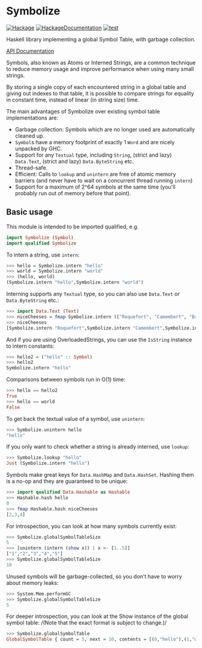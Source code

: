 # Symbolize
[![Hackage](http://img.shields.io/hackage/v/symbolize.svg)](https://hackage.haskell.org/package/symbolize)
[![HackageDocumentation](https://img.shields.io/static/v1?label=Documentation&message=Available&color=success)](https://hackage.haskell.org/package/symbolize/docs/Symbolize.html)
[![test](https://github.com/Qqwy/haskell-symbolize/actions/workflows/test.yaml/badge.svg?branch=main)](https://github.com/Qqwy/haskell-symbolize/actions/workflows/test.yaml)

Haskell library implementing a global Symbol Table, with garbage collection.

[API Documentation](https://hackage.haskell.org/package/symbolize/docs/Symbolize.html)

Symbols, also known as Atoms or Interned Strings, are a common technique
to reduce memory usage and improve performance when using many small strings.

By storing a single copy of each encountered string in a global table and giving out indexes to that table,
it is possible to compare strings for equality in constant time, instead of linear (in string size) time.

The main advantages of Symbolize over existing symbol table implementations are:

- Garbage collection: Symbols which are no longer used are automatically cleaned up.
- `Symbol`s have a memory footprint of exactly 1 `Word` and are nicely unpacked by GHC.
- Support for any `Textual` type, including `String`, (strict and lazy) `Data.Text`, (strict and lazy) `Data.ByteString` etc.
- Thread-safe.
- Efficient: Calls to `lookup` and `unintern` are free of atomic memory barriers (and never have to wait on a concurrent thread running `intern`)
- Support for a maximum of 2^64 symbols at the same time (you'll probably run out of memory before that point).

## Basic usage

This module is intended to be imported qualified, e.g.


```haskell
import Symbolize (Symbol)
import qualified Symbolize
```

To intern a string, use `intern`:

```haskell
>>> hello = Symbolize.intern "hello"
>>> world = Symbolize.intern "world"
>>> (hello, world)
(Symbolize.intern "hello",Symbolize.intern "world")
```

Interning supports any `Textual` type, so you can also use `Data.Text` or `Data.ByteString` etc.:

```haskell
>>> import Data.Text (Text)
>>> niceCheeses = fmap Symbolize.intern (["Roquefort", "Camembert", "Brie"] :: [Text])
>>> niceCheeses
[Symbolize.intern "Roquefort",Symbolize.intern "Camembert",Symbolize.intern "Brie"]
```

And if you are using OverloadedStrings, you can use the `IsString` instance to intern constants:

```haskell
>>> hello2 = ("hello" :: Symbol)
>>> hello2
Symbolize.intern "hello"
```

Comparisons between symbols run in O(1) time:

```haskell
>>> hello == hello2
True
>>> hello == world
False
```

To get back the textual value of a symbol, use `unintern`:

```haskell
>>> Symbolize.unintern hello
"hello"
```

If you only want to check whether a string is already interned, use `lookup`:

```haskell
>>> Symbolize.lookup "hello"
Just (Symbolize.intern "hello")
```

Symbols make great keys for `Data.HashMap` and `Data.HashSet`.
Hashing them is a no-op and they are guaranteed to be unique:

```haskell
>>> import qualified Data.Hashable as Hashable
>>> Hashable.hash hello
0
>>> fmap Hashable.hash niceCheeses
[2,3,4]
```

For introspection, you can look at how many symbols currently exist:

```haskell
>>> Symbolize.globalSymbolTableSize
5
>>> [unintern (intern (show x)) | x <- [1..5]]
["1","2","3","4","5"]
>>> Symbolize.globalSymbolTableSize
10
```

Unused symbols will be garbage-collected, so you don't have to worry about memory leaks:

```haskell
>>> System.Mem.performGC
>>> Symbolize.globalSymbolTableSize
5
```

For deeper introspection, you can look at the Show instance of the global symbol table:
/(Note that the exact format is subject to change.)/

```haskell
>>> Symbolize.globalSymbolTable
GlobalSymbolTable { count = 5, next = 10, contents = [(0,"hello"),(1,"world"),(2,"Roquefort"),(3,"Camembert"),(4,"Brie")] }
```